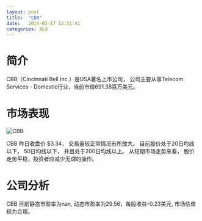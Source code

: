 ```yaml
---
layout: post
title:  "CBB"
date:   2014-02-17 12:21:41
categories: 观点
---
```


# 简介
CBB（Cincinnati Bell Inc.）是USA著名上市公司，
公司主要从事Telecom Services - Domestic行业，当前市值691.38百万美元。

# 市场表现

![CBB](http://finviz.com/chart.ashx?t=CBB&ty=c&ta=1&p=d&s=l)

CBB 昨日收盘价 $3.34，
交易量较正常情况有所放大。
目前股价处于20日均线以下，
50日均线以下，
并且处于200日均线以上。
从短期市场走势来看，
股价走势平稳，投资者应减少无谓的操作。

# 公司分析
CBB 目前静态市盈率为nan, 动态市盈率为29.56，每股收益-0.23美元,
市场估值较为合理。
